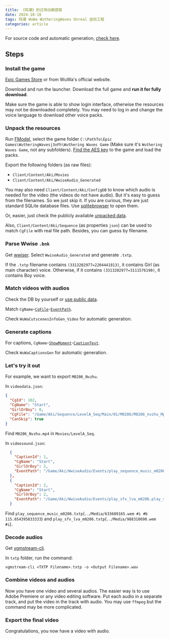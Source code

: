 ```yaml
---
title: 《鸣潮》的过场动画提取
date: 2024-10-18
tags: 鸣潮 WuWa WutheringWaves Unreal 逆向工程
categories: article
---
```


For source code and automatic generation, [check here](https://github.com/SunsetMkt/WuWa-Cutscenes).

## Steps

### Install the game

[Epic Games Store](https://store.epicgames.com/en-US/p/wuthering-waves-76ebc5) or from WuWa's official website.

Download and run the launcher. Download the full game and **run it for fully download**.

Make sure the game is able to show login interface, otherwise the resources may not be downloaded completely. You may need to log in and change the voice language to download other voice packs.

### Unpack the resources

Run [FModel](https://github.com/4sval/FModel), select the game folder `C:\PathTo\Epic Games\WutheringWavesj3oFh\Wuthering Waves Game` (Make sure it's `Wuthering Waves Game`, not any subfolders). [Find the AES key](https://github.com/ClostroOffi/wuwa-aes-archive) to the game and load the packs.

Export the following folders (as raw files):

- `Client/Content/Aki/Movies`
- `Client/Content/Aki/WwiseAudio_Generated`

You may also need `Client/Content/Aki/ConfigDB` to know which audio is needed for the video (the videos do not have audio). But it's easy to guess from the filenames. So we just skip it. If you are curious, they are just standard SQLite database files. Use [sqlitebrowser](https://github.com/sqlitebrowser/sqlitebrowser) to open them.

Or, easier, just check the publicly available [unpacked data](https://github.com/Arikatsu/WutheringWaves_Data/blob/1.3/BinData/cgVedio/videosound.json).

Also, `Client/Content/Aki/Sequence` (as properties `json`) can be used to match `CgFile` with real file path. Besides, you can guess by filename.

### Parse Wwise `.bnk`

Get [wwiser](https://github.com/bnnm/wwiser). Select `WwiseAudio_Generated` and generate `.txtp`.

If the `.txtp` filename contains `(3313202977=2204441813)`, it contains Girl (as main character) voice. Otherwise, if it contains `(3313202977=3111576190)`, it contains Boy voice.

### Match videos with audios

Check the DB by yourself or [use public data](https://github.com/Arikatsu/WutheringWaves_Data/blob/1.3/BinData/cgVedio/videodata.json).

Match `CgName`-[`CgFile`](https://github.com/Arikatsu/WutheringWaves_Data/blob/1.3/BinData/cgVedio/videodata.json)-[`EventPath`](https://github.com/Arikatsu/WutheringWaves_Data/blob/1.3/BinData/cgVedio/videosound.json).

Check `WuWaCutscenesInfoGen_Video` for automatic generation.

### Generate captions

For captions, `CgName`-[`ShowMoment`](https://github.com/Arikatsu/WutheringWaves_Data/blob/1.3/BinData/cgVedio/videocaption.json)-[`CaptionText`](https://github.com/Arikatsu/WutheringWaves_Data/blob/1.3/Textmaps/zh-Hans/multi_text/MultiText.json).

Check `WuWaCaptionsGen` for automatic generation.

### Let's try it out

For example, we want to export `M0206_Nvzhu`.

In `videodata.json`:

```json
{
  "CgId": 102,
  "CgName": "Start",
  "GirlOrBoy": 0,
  "CgFile": "/Game/Aki/Sequence/LevelA_Seq/Main/01/M0206/M0206_nvzhu_Mp4.M0206_nvzhu_Mp4",
  "CanSkip": true
}
```

Find `M0206_Nvzhu.mp4` in `Movies/LevelA_Seq`.

In `videosound.json`:

```json
  {
    "CaptionId": 1,
    "CgName": "Start",
    "GirlOrBoy": 2,
    "EventPath": "/Game/Aki/WwiseAudio/Events/play_sequence_music_m0206.play_sequence_music_m0206"
  },
  {
    "CaptionId": 2,
    "CgName": "Start",
    "GirlOrBoy": 2,
    "EventPath": "/Game/Aki/WwiseAudio/Events/play_sfx_lva_m0206.play_sfx_lva_m0206"
  }
```

Find `play_sequence_music_m0206.txtp`(`../Media/633609165.wem #i #b 115.654395833333`) and `play_sfx_lva_m0206.txtp`(`../Media/988310690.wem #i`).

### Decode audios

Get [vgmstream-cli](https://github.com/vgmstream/vgmstream).

In `txtp` folder, run the command:

```shell
vgmstream-cli <TXTP Filename>.txtp -o <Output Filename>.wav
```

### Combine videos and audios

Now you have one video and several audios. The easier way is to use Adobe Premiere or any video editing software. Put each audio in a separate track, and put the video in the track with audio. You may use `ffmpeg` but the command may be more complicated.

### Export the final video

Congratulations, you now have a video with audio.
